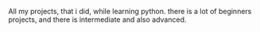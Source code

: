 All my projects, that i did, while learning python. there is a lot of beginners projects, and there is intermediate and also advanced.
